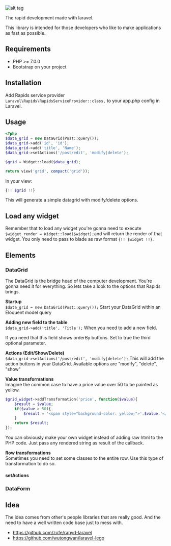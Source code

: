 ![alt tag](https://raw.githubusercontent.com/alrik11es/laravel-rapids/master/resources/images/laravel_rapids.png)

The rapid development made with laravel.

This library is intended for those developers who like to make applications as fast as possible.

## Requirements

* PHP >= 7.0.0
* Bootstrap on your project

## Installation

Add Rapids service provider `Laravel\Rapids\RapidsServiceProvider::class,` to your app.php config in Laravel.

## Usage

```php
<?php
$data_grid = new DataGrid(Post::query());
$data_grid->add('id', 'id');
$data_grid->add('title', 'Name');
$data_grid->setActions('/post/edit', 'modify|delete');

$grid = Widget::load($data_grid);

return view('grid', compact('grid'));
```

In your view:

```php
{!! $grid !!}
```
This will generate a simple datagrid with modify/delete options.

## Load any widget
Remember that to load any widget you're gonna need to execute `$widget_render = Widget::load($widget);`and will return the render of that widget. You only need to pass to blade as raw format `{!! $widget !!}`.
## Elements
### DataGrid
The DataGrid is the bridge head of the computer development. You're gonna need it for everything. So lets take a look to the options that Rapids brings.

**Startup**\
`$data_grid = new DataGrid(Post::query());` Start your DataGrid within an Eloquent model query

**Adding new field to the table**\
`$data_grid->add('title', 'Title');` When you need to add a new field.

If you need that this field shows orderBy buttons. Set to true the third optional parameter.

**Actions (Edit/Show/Delete)**\
`$data_grid->setActions('/post/edit', 'modify|delete');` This will add the action buttons in your DataGrid. Available options are "modify", "delete", "show"

**Value transformations**\
Imagine the common case to have a price value over 50 to be painted as yellow.
```php
$grid_widget->addTransformation('price', function($value){
    $result = $value;
    if($value > 50){
        $result = '<span style="background-color: yellow;">'.$value.'</span>';
    }
    return $result;
});
```
You can obviously make your own widget instead of adding raw html to the PHP code. Just pass any rendered string as result of the callback.

**Row transformations**\
Sometimes you need to set some classes to the entire row. Use this type of transformation to do so.

#### setActions
### DataForm

## Idea
The idea comes from other's people libraries that are really good. And the need to have a well written code base just to mess with.

* https://github.com/zofe/rapyd-laravel
* https://github.com/wutongwan/laravel-lego